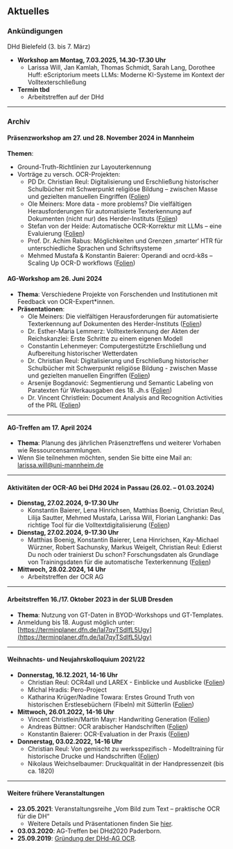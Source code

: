 ## Aktuelles

### Ankündigungen

DHd Bielefeld (3. bis 7. März)
- **Workshop am Montag, 7.03.2025, 14.30-17.30 Uhr**
  - Larissa Will, Jan Kamlah, Thomas Schmidt, Sarah Lang, Dorothee Huff: eScriptorium meets LLMs: Moderne KI-Systeme im Kontext der Volltexterschließung
- **Termin tbd**
  - Arbeitstreffen auf der DHd

---

### Archiv

#### Präsenzworkshop am 27. und 28. November 2024 in Mannheim  
**Themen**:  
- Ground-Truth-Richtlinien zur Layouterkennung
- Vorträge zu versch. OCR-Projekten:
  - PD Dr. Christian Reul: Digitalisierung und Erschließung historischer Schulbücher mit Schwerpunkt religiöse Bildung – zwischen Masse und gezielten manuellen Eingriffen ([Folien](2024-11-27_reul-schulbuecher.pdf))
  - Ole Meiners: More data - more problems? Die vielfältigen Herausforderungen für automatisierte Texterkennung auf Dokumenten (nicht nur) des Herder-Instituts ([Folien](slides/2024-11-28_Meiners_more-data-more-problems_V1-0.pdf))
  - Stefan von der Heide: Automatische OCR-Korrektur mit LLMs – eine Evaluierung ([Folien](2024-11-28_vdHeide_OCR-Korrektur-mit-LLMs_v1.pdf))
  - Prof. Dr. Achim Rabus: Möglichkeiten und Grenzen ‚smarter‘ HTR für unterschiedliche Sprachen und Schriftsysteme
  - Mehmed Mustafa & Konstantin Baierer: Operandi and ocrd-k8s – Scaling Up OCR-D workflows ([Folien](https://pad.gwdg.de/p/5JeiKFwxc))

#### AG-Workshop am 26. Juni 2024
- **Thema**: Verschiedene Projekte von Forschenden und Institutionen mit Feedback von OCR-Expert*innen.
- **Präsentationen**:
  - Ole Meiners: Die vielfältigen Herausforderungen für automatisierte Texterkennung auf Dokumenten des Herder-Instituts ([Folien](slides/2024-06-26_Meiners_PUB.pdf))
  - Dr. Esther-Maria Lemmerz: Volltexterkennung der Akten der Reichskanzlei: Erste Schritte zu einem eigenen Modell
  - Constantin Lehenmeyer: Computergestützte Erschließung und Aufbereitung historischer Wetterdaten
  - Dr. Christian Reul: Digitalisierung und Erschließung historischer Schulbücher mit Schwerpunkt religiöse Bildung - zwischen Masse und gezielten manuellen Eingriffen ([Folien](2024-06-26_reul-schulbuecher.pdf))
  - Arsenije Bogdanović: Segmentierung und Semantic Labeling von Paratexten für Werkausgaben des 18. Jh.s ([Folien](2024-06-26_OCR-AG-Workshop_ArsenijeBogdanovic.pdf))
  - Dr. Vincent Christlein: Document Analysis and Recognition Activities of the PRL ([Folien](https://docs.google.com/presentation/d/1OD0_-dbBCGtmzaUN5SyFNWUgEpoFBweRzmDHHBTpYgI/edit?usp=sharing))

---

#### AG-Treffen am 17. April 2024
- **Thema**: Planung des jährlichen Präsenztreffens und weiterer Vorhaben wie Ressourcensammlungen.
- Wenn Sie teilnehmen möchten, senden Sie bitte eine Mail an: [larissa.will@uni-mannheim.de](mailto:larissa.will@uni-mannheim.de)

---

#### Aktivitäten der OCR-AG bei DHd 2024 in Passau (26.02. – 01.03.2024)
- **Dienstag, 27.02.2024, 9-17.30 Uhr**
  - Konstantin Baierer, Lena Hinrichsen, Matthias Boenig, Christian Reul, Lilija Sautter, Mehmed Mustafa, Larissa Will, Florian Langhanki: Das richtige Tool für die Volltextdigitalisierung ([Folien](https://docs.google.com/presentation/d/1aZ6hxMBuA5eICvaRU-7WxPIEVA-XqDJmOIEi8WWhUhc/edit#slide=id.p))
- **Dienstag, 27.02.2024, 9-17.30 Uhr**
  - Matthias Boenig, Konstantin Baierer, Lena Hinrichsen, Kay-Michael Würzner, Robert Sachunsky, Markus Weigelt, Christian Reul: Edierst Du noch oder trainierst Du schon? Forschungsdaten als Grundlage von Trainingsdaten für die automatische Texterkennung ([Folien](https://wrznr.github.io/gt-management-dhd-2024/#1))
- **Mittwoch, 28.02.2024, 14 Uhr**
  - Arbeitstreffen der OCR AG

---

#### Arbeitstreffen 16./17. Oktober 2023 in der SLUB Dresden
- **Thema**: Nutzung von GT-Daten in BYOD-Workshops und GT-Templates.
- Anmeldung bis 18. August möglich unter: [https://terminplaner.dfn.de/IaI7qyTSdIfL5Ugy](https://terminplaner.dfn.de/IaI7qyTSdIfL5Ugy)

---

#### Weihnachts- und Neujahrskolloquium 2021/22
- **Donnerstag, 16.12.2021, 14-16 Uhr**
  - Christian Reul: OCR4all und LAREX - Einblicke und Ausblicke ([Folien](slides/reul-ocr4all.pdf))
  - Michal Hradis: Pero-Project
  - Katharina Krüger/Nadine Towara: Erstes Ground Truth von historischen Erstlesebüchern (Fibeln) mit Sütterlin ([Folien](slides/GEI_fibeln.pdf))
- **Mittwoch, 26.01.2022, 14-16 Uhr**
  - Vincent Christlein/Martin Mayr: Handwriting Generation ([Folien](slides/christlein_handwriting_synth_agocr.pdf))
  - Andreas Büttner: OCR arabischer Handschriften ([Folien](slides/buettner_ara_ms.pdf))
  - Konstantin Baierer: OCR-Evaluation in der Praxis ([Folien](https://pad.gwdg.de/p/7tvlgQJKh))
- **Donnerstag, 03.02.2022, 14-16 Uhr**
  - Christian Reul: Von gemischt zu werksspezifisch - Modelltraining für historische Drucke und Handschriften ([Folien](slides/reul-mm.pdf))
  - Nikolaus Weichselbaumer: Druckqualität in der Handpressenzeit (bis ca. 1820)

---

#### Weitere frühere Veranstaltungen
- **23.05.2021**: Veranstaltungsreihe „Vom Bild zum Text – praktische OCR für die DH“  
  - Weitere Details und Präsentationen finden Sie [hier](https://vdhd2021.hypotheses.org/176).
- **03.03.2020**: AG-Treffen bei DHd2020 Paderborn.  
- **25.09.2019**: [Gründung der DHd-AG OCR](https://dhd-blog.org/?p=12242).
